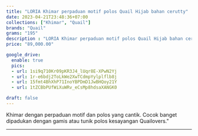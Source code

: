 ```yaml
---
title: "LORIA Khimar perpaduan motif polos Quail Hijab bahan cerutty"
date: 2023-04-21T23:48:36+07:00
collections: ["Khimar", "Quail"]
brands: "Quail"
grams: "195"
description : "LORIA Khimar perpaduan motif polos Quail Hijab bahan cerutty"
price: "89,000.00"

google_drive:
  enable: true
  pics:
  - url: 1si9q710Kr09pKR3J4_lUqr8E-XPwN2Yj
  - url: 1r-e6bdj2ToLkWe2XwTCdmpYylplflb8j
  - url: 15fmt4BhXhP71InoYBPDmD1JwBHQoy21Y
  - url: 1tZCBbPUfWiXuWRv_eCsMp8hdsaXANGK0

draft: false
---
```


Khimar dengan perpaduan motif dan polos yang cantik. Cocok banget dipadukan dengan gamis atau tunik polos kesayangan Quailovers."

----------    
 
